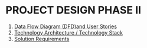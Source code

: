 # PROJECT DESIGN PHASE II

1. [Data Flow Diagram (DFD)and User Stories](https://github.com/IBM-EPBL/IBM-Project-38740-1660385095/blob/main/Project%20Design%20%26%20Planning/Project%20Design%20Phase%20II/Data%20Flow%20Diagrams%20and%20User%20Stories%20PNT2022TMID31390.pdf)
2. [Technology Architecture / Technology Stack](https://github.com/IBM-EPBL/IBM-Project-38740-1660385095/blob/main/Project%20Design%20%26%20Planning/Project%20Design%20Phase%20II/Technology%20Stack%20or%20Technology%20Architecture%20PNT2022TMID31390.pdf)
3. [Solution Requirements](https://github.com/IBM-EPBL/IBM-Project-38740-1660385095/blob/main/Project%20Design%20%26%20Planning/Project%20Design%20Phase%20II/Solution%20Requirements%20PNT2022TMID31390.pdf)
